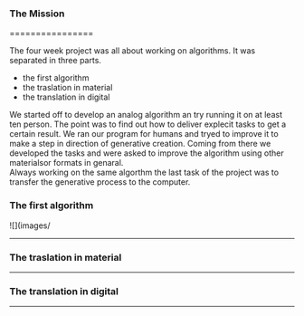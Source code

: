 ### The Mission

================

The four week project was all about working on algorithms. It was separated in three parts.

- the first algorithm
- the traslation in material
- the translation in digital

We started off to develop an analog algorithm an try running it on at least ten person. The point was to find out how to deliver explecit tasks  to get a certain result. We ran our program for humans and tryed to improve it to make a step in direction of generative creation.
Coming from there we developed the tasks and were asked to improve the algorithm using other materialsor formats in genaral.  
Always working on the same algorthm the last task of the project was to transfer the generative process to the computer. 

### The first algorithm
![](images/

-------------------------------

### The traslation in material


-------------------------------


### The translation in digital

-------------------------------
